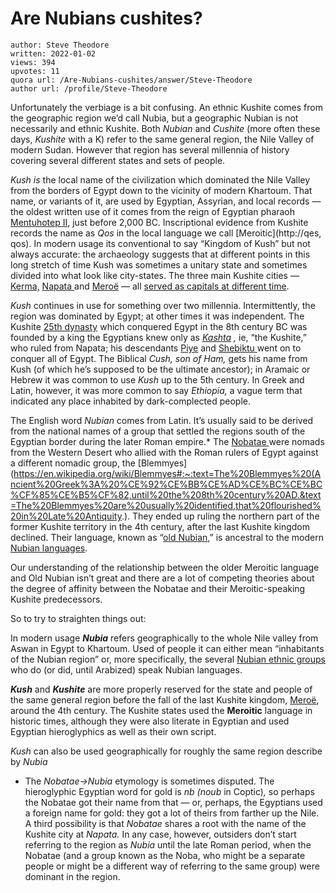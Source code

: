 # Are Nubians cushites?

	author: Steve Theodore
	written: 2022-01-02
	views: 394
	upvotes: 11
	quora url: /Are-Nubians-cushites/answer/Steve-Theodore
	author url: /profile/Steve-Theodore


Unfortunately the verbiage is a bit confusing. An ethnic Kushite comes from the geographic region we’d call Nubia, but a geographic Nubian is not necessarily and ethnic Kushite. Both _Nubian_ and _Cushite_ (more often these days, _Kushite_ with a K) refer to the same general region, the Nile Valley of modern Sudan. However that region has several millennia of history covering several different states and sets of people.

_Kush is_  the local name of the civilization which dominated the Nile Valley from the borders of Egypt down to the vicinity of modern Khartoum. That name, or variants of it, are used by Egyptian, Assyrian, and local records — the oldest written use of it comes from the reign of Egyptian pharaoh [Mentuhotep II](https://en.wikipedia.org/wiki/Mentuhotep_II), just before 2,000 BC. Inscriptional evidence from Kushite records the name as _Qos_ in the local language we call [Meroitic](http://qes, qos). In modern usage its conventional to say “Kingdom of Kush” but not always accurate: the archaeology suggests that at different points in this long stretch of time Kush was sometimes a unitary state and sometimes divided into what look like city-states. The three main Kushite cities — [Kerma,](https://en.wikipedia.org/wiki/Kerma) [Napata ](https://en.wikipedia.org/wiki/Napata)and [Meroë](https://en.wikipedia.org/wiki/Mero%C3%AB) — all [served as capitals at different time](https://www.nationalgeographic.org/media/kingdoms-kush/).

_Kush_  continues in use for something over two millennia. Intermittently, the region was dominated by Egypt; at other times it was independent. The Kushite [25th dynasty](https://en.wikipedia.org/wiki/Twenty-fifth_Dynasty_of_Egypt) which conquered Egypt in the 8th century BC was founded by a king the Egyptians knew only as _[Kashta](https://en.wikipedia.org/wiki/Kashta)_ _,_ ie, “the Kushite,” who ruled from Napata; his descendants [Piye](https://en.wikipedia.org/wiki/Piye) and [Shebiktu ](https://en.wikipedia.org/wiki/Shebitku)went on to conquer all of Egypt. The Biblical _Cush, son of Ham,_ gets his name from Kush (of which he’s supposed to be the ultimate ancestor); in Aramaic or Hebrew it was common to use _Kush_  up to the 5th century. In Greek and Latin, however, it was more common to say _Ethiopia,_ a vague term that indicated any place inhabited by dark-complected people.

The English word _Nubian_  comes from Latin. It’s usually said to be derived from the national names of a group that settled the regions south of the Egyptian border during the later Roman empire.* The [Nobatae ](https://en.wikipedia.org/wiki/Nobatia)were nomads from the Western Desert who allied with the Roman rulers of Egypt against a different nomadic group, the [Blemmyes](https://en.wikipedia.org/wiki/Blemmyes#:~:text=The%20Blemmyes%20(Ancient%20Greek%3A%20%CE%92%CE%BB%CE%AD%CE%BC%CE%BC%CF%85%CE%B5%CF%82,until%20the%208th%20century%20AD.&text=The%20Blemmyes%20are%20usually%20identified,that%20flourished%20in%20Late%20Antiquity.). They ended up ruling the northern part of the former Kushite territory in the 4th century, after the last Kushite kingdom declined. Their language, known as “[old Nubian](https://en.wikipedia.org/wiki/Old_Nubian),” is ancestral to the modern [Nubian languages](https://en.wikipedia.org/wiki/Nubian_languages).

Our understanding of the relationship between the older Meroitic language and Old Nubian isn’t great and there are a lot of competing theories about the degree of affinity between the Nobatae and their Meroitic-speaking Kushite predecessors.

So to try to straighten things out:

In modern usage ___Nubia___ refers geographically to the whole Nile valley from Aswan in Egypt to Khartoum. Used of people it can either mean “inhabitants of the Nubian region” or, more specifically, the several [Nubian ethnic groups](https://en.wikipedia.org/wiki/Nubians) who do (or did, until Arabized) speak Nubian languages.

___Kush___ and ___Kushite___ are more properly reserved for the state and people of the same general region before the fall of the last Kushite kingdom, [Meroë](https://en.wikipedia.org/wiki/Mero%C3%AB), around the 4th century. The Kushite states used the __Meroitic__ language in historic times, although they were also literate in Egyptian and used Egyptian hieroglyphics as well as their own script.

_Kush_ can also be used geographically for roughly the same region describe by _Nubia_ 



* The _Nobatae->Nubia_ etymology is sometimes disputed. The hieroglyphic Egyptian word for gold is _nb (noub_  in Coptic)_,_ so perhaps the Nobatae got their name from that — or, perhaps, the Egyptians used a foreign name for gold: they got a lot of theirs from farther up the Nile. A third possibility is that _Nobatae_  shares a root with the name of the Kushite city at _Napata._ In any case, however, outsiders don’t start referring to the region as _Nubia_  until the late Roman period, when the Nobatae (and a group known as the Noba, who might be a separate people or might be a different way of referring to the same group) were dominant in the region.


